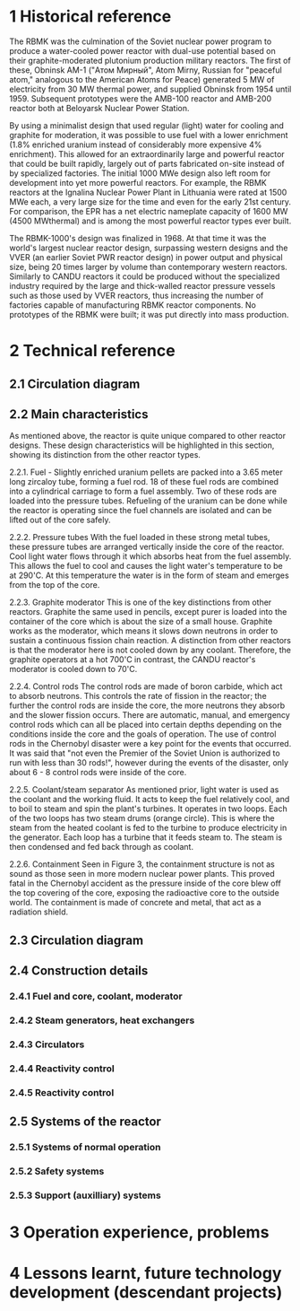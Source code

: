 # 1 Historical reference
The RBMK was the culmination of the Soviet nuclear power program to produce a water-cooled power reactor with dual-use potential based on their graphite-moderated plutonium production military reactors. The first of these, Obninsk AM-1 ("Атом Мирный", Atom Mirny, Russian for "peaceful atom," analogous to the American Atoms for Peace) generated 5 MW of electricity from 30 MW thermal power, and supplied Obninsk from 1954 until 1959. Subsequent prototypes were the AMB-100 reactor and AMB-200 reactor both at Beloyarsk Nuclear Power Station.

By using a minimalist design that used regular (light) water for cooling and graphite for moderation, it was possible to use fuel with a lower enrichment (1.8% enriched uranium instead of considerably more expensive 4% enrichment). This allowed for an extraordinarily large and powerful reactor that could be built rapidly, largely out of parts fabricated on-site instead of by specialized factories. The initial 1000 MWe design also left room for development into yet more powerful reactors. For example, the RBMK reactors at the Ignalina Nuclear Power Plant in Lithuania were rated at 1500 MWe each, a very large size for the time and even for the early 21st century. For comparison, the EPR has a net electric nameplate capacity of 1600 MW (4500 MWthermal) and is among the most powerful reactor types ever built.

The RBMK-1000's design was finalized in 1968. At that time it was the world's largest nuclear reactor design, surpassing western designs and the VVER (an earlier Soviet PWR reactor design) in power output and physical size, being 20 times larger by volume than contemporary western reactors. Similarly to CANDU reactors it could be produced without the specialized industry required by the large and thick-walled reactor pressure vessels such as those used by VVER reactors, thus increasing the number of factories capable of manufacturing RBMK reactor components. No prototypes of the RBMK were built; it was put directly into mass production.
# 2 Technical reference

## 2.1 Circulation diagram

## 2.2 Main characteristics
As mentioned above, the reactor is quite unique compared to other reactor designs. These design characteristics will be highlighted in this section, showing its distinction from the other reactor types.

2.2.1. Fuel - Slightly enriched uranium pellets are packed into a 3.65 meter long zircaloy tube, forming a fuel rod. 18 of these fuel rods are combined into a cylindrical carriage to form a fuel assembly. Two of these rods are loaded into the pressure tubes. Refueling of the uranium can be done while the reactor is operating since the fuel channels are isolated and can be lifted out of the core safely.

2.2.2. Pressure tubes
With the fuel loaded in these strong metal tubes, these pressure tubes are arranged vertically inside the core of the reactor. Cool light water flows through it which absorbs heat from the fuel assembly. This allows the fuel to cool and causes the light water's temperature to be at 290'C. At this temperature the water is in the form of steam and emerges from the top of the core.

2.2.3. Graphite moderator
This is one of the key distinctions from other reactors. Graphite the same used in pencils, except purer is loaded into the container of the core which is about the size of a small house. Graphite works as the moderator, which means it slows down neutrons in order to sustain a continuous fission chain reaction. A distinction from other reactors is that the moderator here is not cooled down by any coolant. Therefore, the graphite operators at a hot 700'C in contrast, the CANDU reactor's moderator is cooled down to 70'C.

2.2.4. Control rods
The control rods are made of boron carbide, which act to absorb neutrons. This controls the rate of fission in the reactor; the further the control rods are inside the core, the more neutrons they absorb and the slower fission occurs. There are automatic, manual, and emergency control rods which can all be placed into certain depths depending on the conditions inside the core and the goals of operation. The use of control rods in the Chernobyl disaster were a key point for the events that occurred. It was said that "not even the Premier of the Soviet Union is authorized to run with less than 30 rods!", however during the events of the disaster, only about 6 - 8 control rods were inside of the core.

2.2.5. Coolant/steam separator
As mentioned prior, light water is used as the coolant and the working fluid. It acts to keep the fuel relatively cool, and to boil to steam and spin the plant's turbines. It operates in two loops. Each of the two loops has two steam drums (orange circle). This is where the steam from the heated coolant is fed to the turbine to produce electricity in the generator. Each loop has a turbine that it feeds steam to. The steam is then condensed and fed back through as coolant.

2.2.6. Containment
Seen in Figure 3, the containment structure is not as sound as those seen in more modern nuclear power plants. This proved fatal in the Chernobyl accident as the pressure inside of the core blew off the top covering of the core, exposing the radioactive core to the outside world. The containment is made of concrete and metal, that act as a radiation shield.

## 2.3 Circulation diagram

## 2.4 Construction details

### 2.4.1 Fuel and core, coolant, moderator

### 2.4.2 Steam generators, heat exchangers

### 2.4.3 Circulators

### 2.4.4 Reactivity control

### 2.4.5 Reactivity control

## 2.5 Systems of the reactor

### 2.5.1 Systems of normal operation

### 2.5.2 Safety systems

### 2.5.3 Support (auxilliary) systems

# 3 Operation experience, problems

# 4 Lessons learnt, future technology development (descendant projects)


